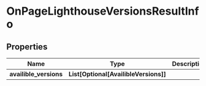 # OnPageLighthouseVersionsResultInfo


## Properties

| Name | Type | Description | Notes |
|------------ | ------------- | ------------- | -------------|
**availible_versions** | **List[Optional[AvailibleVersions]]** |  |[optional]|